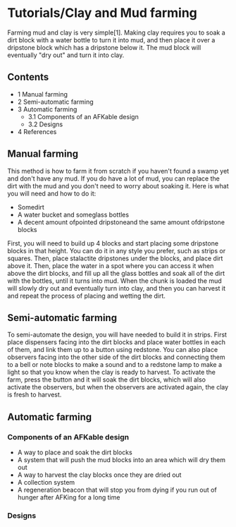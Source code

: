 # Tutorials/Clay and Mud farming
Farming mud and clay is very simple[1]. Making clay requires you to soak a dirt block with a water bottle to turn it into mud, and then place it over a dripstone block which has a dripstone below it. The mud block will eventually "dry out" and turn it into clay.

## Contents
- 1 Manual farming
- 2 Semi-automatic farming
- 3 Automatic farming
	- 3.1 Components of an AFKable design
	- 3.2 Designs
- 4 References

## Manual farming
This method is how to farm it from scratch if you haven't found a swamp yet and don't have any mud. If you do have a lot of mud, you can replace the dirt with the mud and you don't need to worry about soaking it. Here is what you will need and how to do it:

- Somedirt
- A water bucket and someglass bottles
- A decent amount ofpointed dripstoneand the same amount ofdripstone blocks

First, you will need to build up 4 blocks and start placing some dripstone blocks in that height. You can do it in any style you prefer, such as strips or squares. Then, place stalactite dripstones under the blocks, and place dirt above it. Then, place the water in a spot where you can access it when above the dirt blocks, and fill up all the glass bottles and soak all of the dirt with the bottles, until it turns into mud. When the chunk is loaded the mud will slowly dry out and eventually turn into clay, and then you can harvest it and repeat the process of placing and wetting the dirt.

## Semi-automatic farming
To semi-automate the design, you will have needed to build it in strips. First place dispensers facing into the dirt blocks and place water bottles in each of them, and link them up to a button using redstone. You can also place observers facing into the other side of the dirt blocks and connecting them to a bell or note blocks to make a sound and to a redstone lamp to make a light so that you know when the clay is ready to harvest. To activate the farm, press the button and it will soak the dirt blocks, which will also activate the observers, but when the observers are activated again, the clay is fresh to harvest.

## Automatic farming
### Components of an AFKable design
- A way to place and soak the dirt blocks
- A system that will push the mud blocks into an area which will dry them out
- A way to harvest the clay blocks once they are dried out
- A collection system
- A regeneration beacon that will stop you from dying if you run out of hunger after AFKing for a long time

### Designs




